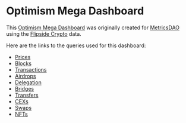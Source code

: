# Optimism Mega Dashboard
This [Optimism Mega Dashboard](https://alitaslimi-optimism.streamlit.app) was originally created for [MetricsDAO](https://metricsdao.xyz) using the [Flipside Crypto](https://flipsidecrypto.xyz) data.

Here are the links to the queries used for this dashboard:
- [Prices](https://next.flipsidecrypto.xyz/edit/queries/7497aa52-9d5a-4f87-9181-3460b9454598)
- [Blocks](https://next.flipsidecrypto.xyz/edit/queries/ae07b6ca-1ed1-4f33-9962-82248051615b)
- [Transactions](https://next.flipsidecrypto.xyz/edit/queries/df60d653-c930-4c8b-923b-d4dfee9f22a9)
- [Airdrops](https://next.flipsidecrypto.xyz/edit/queries/c9975ac7-ff80-4727-9871-50854a4d09c4)
- [Delegation](https://next.flipsidecrypto.xyz/edit/queries/e4db6425-591c-497d-95a9-59baf46c72b1)
- [Bridges](https://next.flipsidecrypto.xyz/edit/queries/0eb7ce61-825c-4047-8845-6e56950f0c46)
- [Transfers](https://next.flipsidecrypto.xyz/edit/queries/2f3542c9-b8ad-4afe-bc26-0b44af367a68)
- [CEXs](https://next.flipsidecrypto.xyz/edit/queries/c6ce63a9-10ee-4014-9b37-2bbbce60b2f1)
- [Swaps](https://next.flipsidecrypto.xyz/edit/queries/380ce1a1-6421-44d4-a611-e92b1bf4f438)
- [NFTs](https://next.flipsidecrypto.xyz/edit/queries/c435d4b6-8e22-4486-8335-78d181ec0044)
